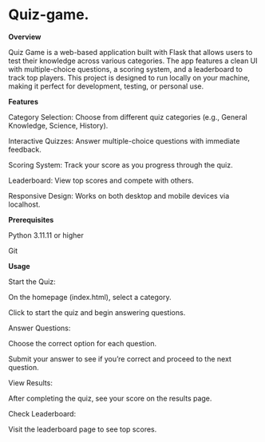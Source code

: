 # Quiz-game.

**Overview**

Quiz Game is a web-based application built with Flask that allows users to test their knowledge across various categories. The app features a clean UI with multiple-choice questions, a scoring system, and a leaderboard to track top players. This project is designed to run locally on your machine, making it perfect for development, testing, or personal use.

**Features**

Category Selection: Choose from different quiz categories (e.g., General Knowledge, Science, History).

Interactive Quizzes: Answer multiple-choice questions with immediate feedback.

Scoring System: Track your score as you progress through the quiz.

Leaderboard: View top scores and compete with others.

Responsive Design: Works on both desktop and mobile devices via localhost.

**Prerequisites**

Python 3.11.11 or higher

Git

**Usage**

Start the Quiz:

On the homepage (index.html), select a category.

Click to start the quiz and begin answering questions.

Answer Questions:

Choose the correct option for each question.

Submit your answer to see if you’re correct and proceed to the next question.

View Results:

After completing the quiz, see your score on the results page.

Check Leaderboard:

Visit the leaderboard page to see top scores.
